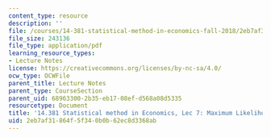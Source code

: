 ```yaml
---
content_type: resource
description: ''
file: /courses/14-381-statistical-method-in-economics-fall-2018/2eb7af31864f5f340b0b62ec8d3368ab_MIT14_381F18_lec7.pdf
file_size: 243136
file_type: application/pdf
learning_resource_types:
- Lecture Notes
license: https://creativecommons.org/licenses/by-nc-sa/4.0/
ocw_type: OCWFile
parent_title: Lecture Notes
parent_type: CourseSection
parent_uid: 68963300-2b35-eb17-08ef-d568a08d5335
resourcetype: Document
title: '14.381 Statistical method in Economics, Lec 7: Maximum Likelihood Estimation'
uid: 2eb7af31-864f-5f34-0b0b-62ec8d3368ab
---
```

